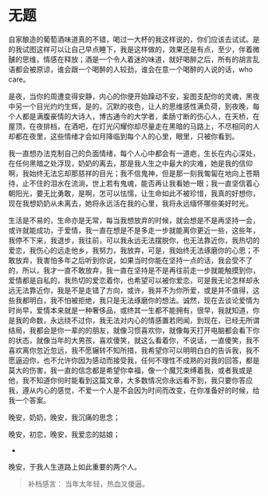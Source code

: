 # 无题



自家酿造的葡萄酒味道真的不错，喝过一大杯的我这样说的，你们应该去试试。是的我试图这样可以让自己早点睡下，我是这样做的，效果还是有点，至少，伴着微醺的思维，情感在释放；酒是一个令人着迷的味道，就好喝醉之后，所有的胡言乱语都会被原谅，谁会跟一个喝醉的人较劲，谁会在意一个喝醉的人说的话，who care。

是夜，当你的周遭变得安静，内心的你便开始躁动不安，妄图支配你的灵魂，黑夜中另一个目光灼灼生辉，是的，沉默的夜色，让人的思维感性满负荷，到夜晚，每个人都是满腹豪情的大诗人，博古通今的大学者，柔肠寸断的伤心人，在天桥，在屋顶，在夜排档，在酒吧，在灯光闪耀你却尽量走在黑暗的马路上，不尽相同的人却都在夜里，这些情绪才会如月降临到每个人的心里，眼里，只被你看到。

我一直想办法克制自己的负面情绪，每个人心中都会有一道疤，生长在内心深处，在任何黑暗之处浮现，奶奶的离去，那是我人生之中最大的灾难，她是我的信仰啊，我始终无法忘却那慈祥的目光；我不信鬼神，但是那一刻我匍匐在地向上苍期待，止不住的泪水在流淌，世上若有鬼魂，能否再让我看她一眼；我一直坚信着心朝阳光，要无比勇敢，是啊，怎可以怯懦，让生命如此不被珍惜，我真的好想你，现在我想奶奶从未离去，她将永远活在我的心里，我将永远缅怀哪些美好时光。

生活是不易的，生命亦是无常，每当我想放弃的时候，就会想是不是再坚持一会，或许就能成功，于爱情，我一直在想是不是多走一步就能离你更近一些，这些年，我停不下来，我退步，我往前，可以我永远无法摆脱你，也无法靠近你，我热切的爱恋，我伤心的远走他乡，我努力，我放弃，可是，我始终无法琢磨你的心思；不敢放弃，我害怕多年之后听到你说，如果当时你能在坚持一点的话，我会受不了的，所以，我才一直不敢放弃，我一直在坚持是不是再往前走一步就能触摸到你，爱情都是自私的，我热切的爱恋着你，也希望可以被你爱恋，可是我无论怎样却永远无法靠近你，我是不是走错了方向，或许，我并不为你所爱，或是并不值得，这些我都明白，我不怕被拒绝，我只是无法琢磨你的想法。诚然，现在去谈论爱情为时尚早，爱情本来就是一种奢侈品，或终其一生都不能拥有，很早，我就知道，你是我的命数，永远绕不过你，我无法对内心的情感置若罔闻，到现在，已经无所谓结局，我都会是你一辈的的朋友，就像习惯喜欢你，就像每天打开电脑都会看下你的状态，就像当年的大男孩，喜欢傻笑，就这么看着你，不说话，一直傻笑，我不喜欢离你忽近忽远，我不愿辗转不知所措，我希望你可以明明白白的告诉我，我不愿逼迫你，也不允许你因为感动而接受我，任何不理性不成熟的对我的回答，都是莫大的伤害，我一直的信念都是希望你幸福，像一个魔咒束缚着我，或者我或是他，我不知道你何时能看到这篇文章，大多数情况你永远看不到，我只要你答应我，遵从内心的感觉，不爱一个人是不会因为时间而改变，在你准备好的时候，给我一个答案。

晚安，奶奶，晚安，我沉痛的思念；

晚安，初恋，晚安，我爱恋的姑娘；

+

晚安，于我人生道路上如此重要的两个人。

> 补档感言： 当年太年轻，热血又傻逼。

